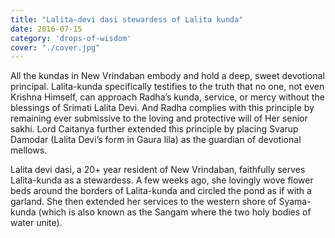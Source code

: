 ```yaml
---
title: "Lalita-devi dasi stewardess of Lalita kunda"
date: 2016-07-15
category: 'drops-of-wisdom'
cover: "./cover.jpg"
---
```


All the kundas in New Vrindaban embody and hold a deep, sweet devotional principal. Lalita-kunda specifically testifies to the truth that no one, not even Krishna Himself, can approach Radha’s kunda, service, or mercy without the blessings of Srimati Lalita Devi. And Radha complies with this principle by remaining ever submissive to the loving and protective will of Her senior sakhi. Lord Caitanya further extended this principle by placing Svarup Damodar (Lalita Devi’s form in Gaura lila) as the guardian of devotional mellows.

Lalita devi dasi, a 20+ year resident of New Vrindaban, faithfully serves Lalita-kunda as a stewardess. A few weeks ago, she lovingly wove flower beds around the borders of Lalita-kunda and circled the pond as if with a garland. She then extended her services to the western shore of Syama-kunda (which is also known as the Sangam where the two holy bodies of water unite).